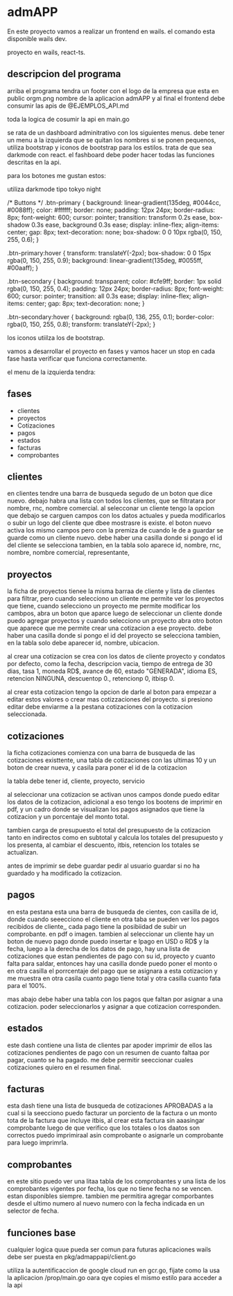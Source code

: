# admAPP

En este proyecto vamos a realizar un frontend en wails. el comando esta disponible wails dev. 

proyecto en wails, react-ts.

## descripcion del programa

arriba el programa tendra un footer con el logo de la empresa que esta en public orgm.png nombre de la aplicacion admAPP y al final 
el frontend debe consumir las apis de @EJEMPLOS_API.md 

toda la logica de cosumir la api en main.go

se rata de un dashboard adminitrativo con los siguientes menus. debe tener un menu a la izquierda que se quitan los nombres si se ponen pequenos, utiliza bootstrap y iconos de bootstrap para los estilos. trata de que sea darkmode con react. el fashboard debe poder hacer todas las funciones descritas en la api.

para los botones me gustan estos:

utiliza darkmode tipo tokyo night

/* Buttons */
.btn-primary {
    background: linear-gradient(135deg, #0044cc, #0088ff);
    color: #ffffff;
    border: none;
    padding: 12px 24px;
    border-radius: 8px;
    font-weight: 600;
    cursor: pointer;
    transition: transform 0.2s ease, box-shadow 0.3s ease, background 0.3s ease;
    display: inline-flex;
    align-items: center;
    gap: 8px;
    text-decoration: none;
    box-shadow: 0 0 10px rgba(0, 150, 255, 0.6);
}

.btn-primary:hover {
    transform: translateY(-2px);
    box-shadow: 0 0 15px rgba(0, 150, 255, 0.9);
    background: linear-gradient(135deg, #0055ff, #00aaff);
}

.btn-secondary {
    background: transparent;
    color: #cfe9ff;
    border: 1px solid rgba(0, 150, 255, 0.4);
    padding: 12px 24px;
    border-radius: 8px;
    font-weight: 600;
    cursor: pointer;
    transition: all 0.3s ease;
    display: inline-flex;
    align-items: center;
    gap: 8px;
    text-decoration: none;
}

.btn-secondary:hover {
    background: rgba(0, 136, 255, 0.1);
    border-color: rgba(0, 150, 255, 0.8);
    transform: translateY(-2px);
}


los iconos utiilza los de bootstrap.

vamos a desarrollar el proyecto en fases y vamos hacer un stop en cada fase hasta verificar que funciona correctamente.

el menu de la izquierda tendra:

## fases

- clientes
- proyectos
- Cotizaciones
- pagos
- estados
- facturas
- comprobantes

## clientes

en clientes tendre una barra de busqueda segudo de un boton que dice nuevo.
debajo habra una lista con todos los clientes, que se filtratara por nombre, rnc, nombre comercial.
al selecconar un cliente tengo la opcion que debajo se carguen campos con los datos actuales y pueda modificarlos o subir un logo del cliente que dbee mostrasre is existe.
el boton nuevo activa los mismo campos pero con la premiza de cuando le de a guardar se guarde como un cliente nuevo. debe haber una casilla donde si pongo el id del cliente se selecciona tambien, en la tabla solo aparece id, nombre, rnc, nombre, nombre comercial, representante, 

## proyectos

la ficha de proyectos tienee la misma barraa de cliente y lista de clientes para filtrar, pero cuando selecciono un cliente me permite ver los proyectos que tiene, cuando selecciono un proyecto me permite modificar los cambpos, abra un boton que aparce luego de seleccionar un cliente donde puedo agregar proyectos y cuando selecciono un proyecto abra otro boton que aparece que me permite crear una cotizacion a ese proyecto. debe haber una casilla donde si pongo el id del proyecto se selecciona tambien, en la tabla solo debe aparecer id, nombre, ubicacion.

al crear una cotizacion se crea con los datos de cliente proyecto y condatos por defecto, como la fecha, descripcion vacia, tiempo de entrega de 30 dias, tasa 1, moneda RD$, avance de 60, estado "GENERADA", idioma ES, retencion NINGUNA, descuentop 0., retencionp 0, itbisp 0.

al crear esta cotizacion tengo la opcion de darle al boton para empezar a editar estos valores o crear mas cotizzaciones del proyecto. si presiono editar debe enviarme a la pestana cotizaciones con la cotizacion seleccionada.

## cotizaciones

la ficha cotizaciones comienza con una barra de busqueda de las cotizaciones existtente, una tabla de cotizaciones con las ultimas 10 y un boton de crear nueva, y casila para poner el id de la cotizacion

la tabla debe tener id, cliente, proyecto, servicio

al seleccionar una cotizacion se activan unos campos donde puedo editar los datos de la cotizacion, adicional a eso tengo los bootens de imprimir en pdf, y un cadro donde se visualizan los pagos asignados que tiene la cotizacion y un porcentaje del monto total.

tambien carga de presupuesto el total del presupuesto de la cotizacion tanto en indirectos como en subtotal y calcula los totales del presupuesto y los presenta, al cambiar el descuento, itbis, retencion los totales se actualizan.

antes de imprimir se debe guardar pedir al usuario guardar si no ha guardado y ha modificado la cotizacion.


## pagos

en esta pestana esta una barra de busqueda de cientes, con casilla de id, donde cuando seeecciono el cliente en otra taba se pueden ver los pagos recibidos de cliente,, cada pago tiene la posibiidad de subir un comprobante. en pdf o imagen. tambien al seleccionar un cliente hay un boton de nuevo pago donde puedo insertar e lpago en USD o RD$ y la fecha, luego a la derecha de los datos de pago, hay una lista de cotizaciones que estan pendientes de pago con su id, proyecto y cuanto falta para saldar, entonces hay una casilla donde puedo poner el monto o en otra casilla el porrcentaje del pago que se asignara a esta cotizacion y me muestra en otra casila cuanto pago tiene total y otra casilla cuanto fata para el 100%.

mas abajo debe haber una tabla con los pagos que faltan por asignar a una cotizacion. poder seleccionarlos y asignar a que cotizacion corresponden.

## estados

este dash contiene una lista de clientes par apoder imprimir de ellos las cotizaciones pendientes de pago con un resumen de cuanto faltaa por pagar, cuanto se ha pagado. me debe permitir seeccionar cuales cotizaciones quiero en el resumen final.

## facturas

esta dash tiene una lista de busqueda de cotizaciones APROBADAS a la cual si la seecciono puedo facturar un porciento de la factura o un monto tota de la factura que incluye itbis, al crear esta factura sin aaasingar comprobante luego de que verifico que los totales o los daatos son correctos puedo imprimiraal asin comprobante o asignarle un comprobante para luego imprimrla.

## comprobantes

en este sitio puedo ver una litaa tabla de los comprobantes y una lista de los comprobantes vigentes por fecha, los que no tiene fecha no se vencen. estan disponibles siempre. tambien me permitira agregar comporbantes desde el ultimo numero al nuevo numero con la fecha indicada en un selector de fecha.


## funciones base

cualquier logica quue pueda ser comun para futuras aplicaciones wails debe ser puesta en pkg/admappapi/client.go

utiliza la autentificaccion de google cloud run en gcr.go, fijate como la usa la aplicacion /prop/main.go oara qye copies el mismo estilo para acceder a la api